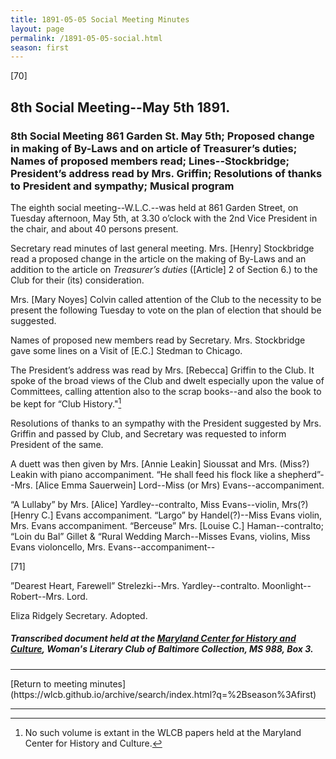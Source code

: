 ```yaml
---
title: 1891-05-05 Social Meeting Minutes
layout: page
permalink: /1891-05-05-social.html
season: first
---
```


<style>
    #maincontent{
        font-size:1.4em;
    }
</style>
[70]

## 8th Social Meeting--May 5th 1891.

### 8th Social Meeting 861 Garden St. May 5th; Proposed change in making of By-Laws and on article of Treasurer’s duties; Names of proposed members read; Lines--Stockbridge; President’s address read by Mrs. Griffin; Resolutions of thanks to President and sympathy; Musical program

The eighth social meeting--W.L.C.--was held at 861 Garden Street, on Tuesday afternoon, May 5th, at 3.30 o’clock with the 2nd Vice President in the chair, and about 40 persons present.

Secretary read minutes of last general meeting. Mrs. [Henry] Stockbridge read a proposed change in the article on the making of By-Laws and an addition to the article on _Treasurer’s duties_ ([Article] 2 of Section 6.) to the Club for their (its) consideration.

Mrs. [Mary Noyes] Colvin called attention of the Club to the necessity to be present the following Tuesday to vote on the plan of election that should be suggested.

Names of proposed new members read by Secretary. Mrs. Stockbridge gave some lines on a Visit of [E.C.] Stedman to Chicago.

The President’s address was read by Mrs. [Rebecca] Griffin to the Club. It spoke of the broad views of the Club and dwelt especially upon the value of Committees, calling attention also to the scrap books--and also the book to be kept for “Club History."[^history]

[^history]: No such volume is extant in the WLCB papers held at the Maryland Center for History and Culture.

Resolutions of thanks to an sympathy with the President suggested by Mrs. Griffin and passed by Club, and Secretary was requested to inform President of the same.

A duett was then given by Mrs. [Annie Leakin] Sioussat and Mrs. (Miss?) Leakin with piano accompaniment. “He shall feed his flock like a shepherd”--Mrs. [Alice Emma Sauerwein] Lord--Miss (or Mrs) Evans--accompaniment.

“A Lullaby” by Mrs. [Alice] Yardley--contralto, Miss Evans--violin, Mrs(?) [Henry C.] Evans accompaniment. “Largo” by Handel(?)--Miss Evans violin, Mrs. Evans accompaniment. “Berceuse” Mrs. [Louise C.] Haman--contralto; “Loin du Bal” Gillet & “Rural Wedding March--Misses Evans, violins, Miss Evans violoncello, Mrs. Evans--accompaniment--

[71]

”Dearest Heart, Farewell” Strelezki--Mrs. Yardley--contralto. Moonlight--Robert--Mrs. Lord.

Eliza Ridgely
Secretary.
Adopted.

##### Transcribed document held at the [Maryland Center for History and Culture](http://mdhs.org/), Woman's Literary Club of Baltimore Collection, MS 988, Box 3. 

<hr>
[Return to meeting minutes](https://wlcb.github.io/archive/search/index.html?q=%2Bseason%3Afirst)
<hr>